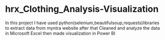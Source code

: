 # hrx_Clothing_Analysis-Visualization
In this project I have used python(selenium,beautifulsoup,requests)libraries to extract data from myntra website after that Cleaned and analyze the data in Microsoft Excel then made visualization in Power BI 
